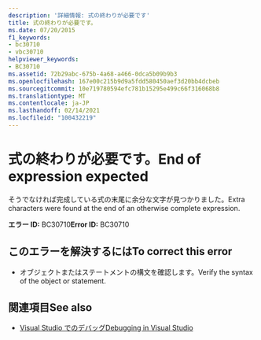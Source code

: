 ```yaml
---
description: '詳細情報: 式の終わりが必要です'
title: 式の終わりが必要です。
ms.date: 07/20/2015
f1_keywords:
- bc30710
- vbc30710
helpviewer_keywords:
- BC30710
ms.assetid: 72b29abc-675b-4a68-a466-0dca5b09b9b3
ms.openlocfilehash: 167e00c215b9d9a5fdd580450aef3d20bb4dcbeb
ms.sourcegitcommit: 10e719780594efc781b15295e499c66f316068b8
ms.translationtype: MT
ms.contentlocale: ja-JP
ms.lasthandoff: 02/14/2021
ms.locfileid: "100432219"
---
```

# <a name="end-of-expression-expected"></a><span data-ttu-id="9a397-103">式の終わりが必要です。</span><span class="sxs-lookup"><span data-stu-id="9a397-103">End of expression expected</span></span>

<span data-ttu-id="9a397-104">そうでなければ完成している式の末尾に余分な文字が見つかりました。</span><span class="sxs-lookup"><span data-stu-id="9a397-104">Extra characters were found at the end of an otherwise complete expression.</span></span>  
  
 <span data-ttu-id="9a397-105">**エラー ID:** BC30710</span><span class="sxs-lookup"><span data-stu-id="9a397-105">**Error ID:** BC30710</span></span>  
  
## <a name="to-correct-this-error"></a><span data-ttu-id="9a397-106">このエラーを解決するには</span><span class="sxs-lookup"><span data-stu-id="9a397-106">To correct this error</span></span>  
  
- <span data-ttu-id="9a397-107">オブジェクトまたはステートメントの構文を確認します。</span><span class="sxs-lookup"><span data-stu-id="9a397-107">Verify the syntax of the object or statement.</span></span>  
  
## <a name="see-also"></a><span data-ttu-id="9a397-108">関連項目</span><span class="sxs-lookup"><span data-stu-id="9a397-108">See also</span></span>

- [<span data-ttu-id="9a397-109">Visual Studio でのデバッグ</span><span class="sxs-lookup"><span data-stu-id="9a397-109">Debugging in Visual Studio</span></span>](/visualstudio/debugger/debugger-feature-tour)
